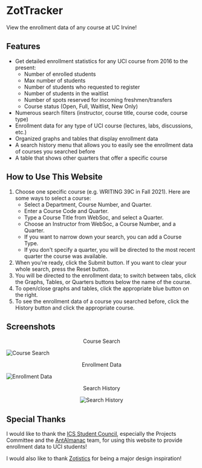 # ZotTracker

View the enrollment data of any course at UC Irvine!

## Features

- Get detailed enrollment statistics for any UCI course from 2016 to the present:
  - Number of enrolled students
  - Max number of students
  - Number of students who requested to register
  - Number of students in the waitlist
  - Number of spots reserved for incoming freshmen/transfers
  - Course status (Open, Full, Waitlist, New Only)
- Numerous search filters (instructor, course title, course code, course type)
- Enrollment data for any type of UCI course (lectures, labs, discussions, etc.)
- Organized graphs and tables that display enrollment data
- A search history menu that allows you to easily see the enrollment data of courses you searched
  before
- A table that shows other quarters that offer a specific course

## How to Use This Website

1. Choose one specific course (e.g. WRITING 39C in Fall 2021). Here are some ways to select a
   course:
   - Select a Department, Course Number, and Quarter.
   - Enter a Course Code and Quarter.
   - Type a Course Title from WebSoc, and select a Quarter.
   - Choose an Instructor from WebSoc, a Course Number, and a Quarter.
   - If you want to narrow down your search, you can add a Course Type.
   - If you don't specify a quarter, you will be directed to the most recent quarter the course was
     available.
2. When you're ready, click the Submit button. If you want to clear your whole search, press the
   Reset button.
3. You will be directed to the enrollment data; to switch between tabs, click the Graphs, Tables, or
   Quarters buttons below the name of the course.
4. To open/close graphs and tables, click the appropriate blue button on the right.
5. To see the enrollment data of a course you searched before, click the History button and click
   the appropriate course.

## Screenshots

<p align="center">Course Search</p>

![Course Search](https://i.imgur.com/Nxr4zvS.jpg)

<p align="center">Enrollment Data</p>

![Enrollment Data](https://i.imgur.com/kgTL3jt.jpg)

<p align="center">Search History</p>

<p align="center"><img src="https://i.imgur.com/IxmZnep.jpg" alt="Search History"></p>

## Special Thanks

I would like to thank the [ICS Student Council](https://studentcouncil.ics.uci.edu/), especially the
Projects Committee and the [AntAlmanac](https://antalmanac.com/) team, for using this website to
provide enrollment data to UCI students!

I would also like to thank [Zotistics](https://zotistics.com/) for being a major design inspiration!
